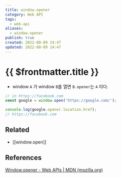 ```yaml
---
title: window.opener
category: Web API
tags:
  - web-api
aliases:
  - window.opener
publish: true
created: 2022-08-09 14:47
updated: 2022-08-09 14:47
---
```


# {{ $frontmatter.title }}

- window `A` 가 window `B`를 열면 `B.opener`는 `A` 이다.

```js
// in https://facebook.com
const google = window.open('https://google.com/');

console.log(google.opener.location.href);
// https://facebook.com
```

## Related

- [[window.open]]

## References

[Window.opener - Web APIs | MDN (mozilla.org)](https://developer.mozilla.org/en-US/docs/Web/API/Window/opener)
